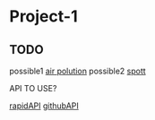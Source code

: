 # Project-1

## TODO

possible1
[air polution](https://rapidapi.com/apidojo/api/airvisual1/)
possible2
[spott](https://www.spott.dev/)

API TO USE?

[rapidAPI](https://rapidapi.com/hub/)
[githubAPI](https://coding-boot-camp.github.io/full-stack/apis/api-resources)
